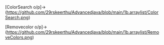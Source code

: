 [ColorSearch o/p]->(https://github.com/29rskeerthu/Advancedjava/blob/main/1b.arraylist/ColorSearch.png)

[Removecolor o/p]->(https://github.com/29rskeerthu/Advancedjava/blob/main/1b.arraylist/RemoveColors.png)
